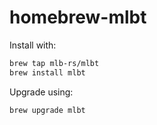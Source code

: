 # homebrew-mlbt

Install with:

```bash
brew tap mlb-rs/mlbt
brew install mlbt
```

Upgrade using:

```bash
brew upgrade mlbt
```

